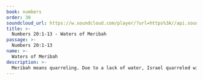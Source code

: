 ```yaml
---
book: numbers
order: 30
soundcloud_url: https://w.soundcloud.com/player/?url=https%3A//api.soundcloud.com/tracks/
title: >-
  Numbers 20:1-13 - Waters of Meribah
passage: >-
  Numbers 20:1-13
name: >-
  Waters of Meribah
description: >-
  Meribah means quarreling. Due to a lack of water, Israel quarreled with Moses. Sadly, Moses did not follow the instructions of the LORD perfectly in giving water to the people and thus was prevented from entering the Promised Land.
---
```


